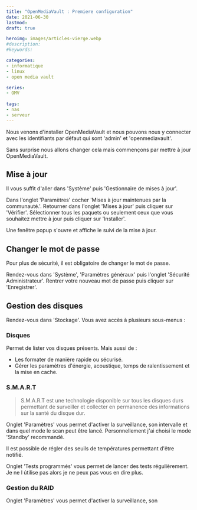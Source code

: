 ```yaml
---
title: "OpenMediaVault : Premiere configuration"
date: 2021-06-30
lastmod: 
draft: true

heroimg: images/articles-vierge.webp
#description: 
#keywords:

categories:
- informatique
- linux
- open media vault

series:
- OMV
  
tags:
- nas
- serveur
---
```


Nous venons d'installer OpenMediaVault et nous pouvons nous y connecter avec les identifiants par défaut qui sont 'admin' et 'openmediavault'.

Sans surprise nous allons changer cela mais commençons par mettre à jour OpenMediaVault.

## Mise à jour
Il vous suffit d'aller dans 'Système' puis 'Gestionnaire de mises à jour'.

Dans l'onglet 'Paramètres' cocher 'Mises à jour maintenues par la communauté.'.
Retourner dans l'onglet 'Mises à jour' puis cliquer sur 'Vérifier'.
Sélectionner tous les paquets ou seulement ceux que vous souhaitez mettre à jour puis cliquer sur 'Installer'.

Une fenêtre popup s'ouvre et affiche le suivi de la mise à jour.

## Changer le mot de passe
Pour plus de sécurité, il est obligatoire de changer le mot de passe.

Rendez-vous dans 'Système', 'Paramètres généraux' puis l'onglet 'Sécurité Administrateur'.
Rentrer votre nouveau mot de passe puis cliquer sur 'Enregistrer'.

## Gestion des disques
Rendez-vous dans 'Stockage'.
Vous avez accès à plusieurs sous-menus :
### Disques
Permet de lister vos disques présents. Mais aussi de :
* Les formater de manière rapide ou sécurisé.
* Gérer les paramètres d'énergie, acoustique, temps de ralentissement et la mise en cache.

### S.M.A.R.T
>S.M.A.R.T est une technologie disponible sur tous les disques durs permettant de surveiller et collecter en permanence des informations sur la santé du disque dur.

Onglet 'Paramètres' vous permet d'activer la surveillance, son intervalle et dans quel mode le scan peut être lancé. Personnellement j'ai choisi le mode 'Standby' recommandé.

Il est possible de régler des seuils de températures permettant d'être notifié.

Onglet 'Tests programmés' vous permet de lancer des tests régulièrement. Je ne l útilise pas alors je ne peux pas vous en dire plus.

### Gestion du RAID
Onglet 'Paramètres' vous permet d'activer la surveillance, son 
